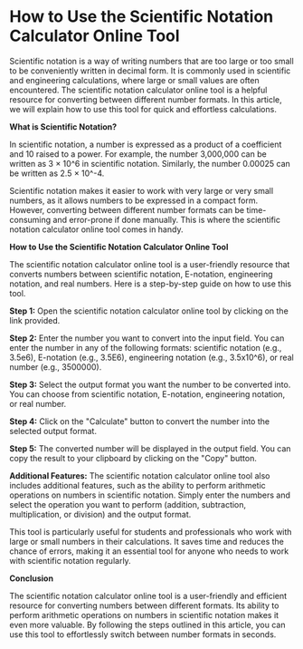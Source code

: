 How to Use the Scientific Notation Calculator Online Tool
=========================================================

Scientific notation is a way of writing numbers that are too large or too small to be conveniently written in decimal form. It is commonly used in scientific and engineering calculations, where large or small values are often encountered. The scientific notation calculator online tool is a helpful resource for converting between different number formats. In this article, we will explain how to use this tool for quick and effortless calculations.

**What is Scientific Notation?**

In scientific notation, a number is expressed as a product of a coefficient and 10 raised to a power. For example, the number 3,000,000 can be written as 3 × 10^6 in scientific notation. Similarly, the number 0.00025 can be written as 2.5 × 10^-4.

Scientific notation makes it easier to work with very large or very small numbers, as it allows numbers to be expressed in a compact form. However, converting between different number formats can be time-consuming and error-prone if done manually. This is where the scientific notation calculator online tool comes in handy.

**How to Use the Scientific Notation Calculator Online Tool**

The scientific notation calculator online tool is a user-friendly resource that converts numbers between scientific notation, E-notation, engineering notation, and real numbers. Here is a step-by-step guide on how to use this tool.

**Step 1:** Open the scientific notation calculator online tool by clicking on the link provided.

**Step 2:** Enter the number you want to convert into the input field. You can enter the number in any of the following formats: scientific notation (e.g., 3.5e6), E-notation (e.g., 3.5E6), engineering notation (e.g., 3.5x10^6), or real number (e.g., 3500000).

**Step 3:** Select the output format you want the number to be converted into. You can choose from scientific notation, E-notation, engineering notation, or real number.

**Step 4:** Click on the "Calculate" button to convert the number into the selected output format.

**Step 5:** The converted number will be displayed in the output field. You can copy the result to your clipboard by clicking on the "Copy" button.

**Additional Features:** The scientific notation calculator online tool also includes additional features, such as the ability to perform arithmetic operations on numbers in scientific notation. Simply enter the numbers and select the operation you want to perform (addition, subtraction, multiplication, or division) and the output format.

This tool is particularly useful for students and professionals who work with large or small numbers in their calculations. It saves time and reduces the chance of errors, making it an essential tool for anyone who needs to work with scientific notation regularly.

**Conclusion**

The scientific notation calculator online tool is a user-friendly and efficient resource for converting numbers between different formats. Its ability to perform arithmetic operations on numbers in scientific notation makes it even more valuable. By following the steps outlined in this article, you can use this tool to effortlessly switch between number formats in seconds.